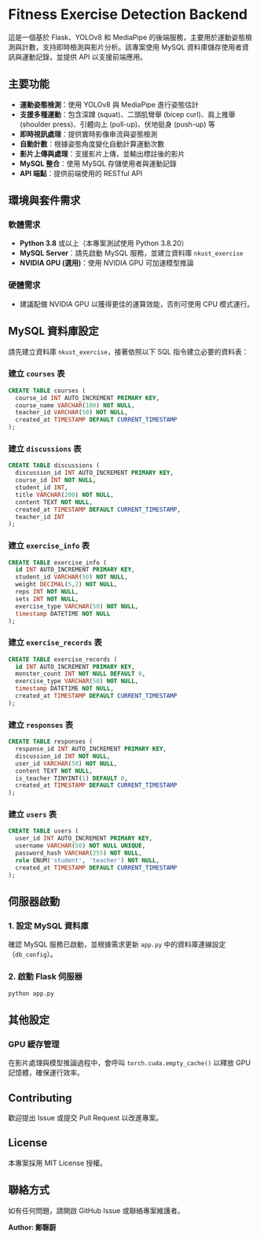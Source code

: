 # Fitness Exercise Detection Backend

這是一個基於 Flask、YOLOv8 和 MediaPipe 的後端服務，主要用於運動姿態檢測與計數，支持即時檢測與影片分析。該專案使用 MySQL 資料庫儲存使用者資訊與運動記錄，並提供 API 以支援前端應用。

## 主要功能
- **運動姿態檢測**：使用 YOLOv8 與 MediaPipe 進行姿態估計
- **支援多種運動**：包含深蹲 (squat)、二頭肌彎舉 (bicep curl)、肩上推舉 (shoulder press)、引體向上 (pull-up)、伏地挺身 (push-up) 等
- **即時視訊處理**：提供實時影像串流與姿態檢測
- **自動計數**：根據姿態角度變化自動計算運動次數
- **影片上傳與處理**：支援影片上傳，並輸出標註後的影片
- **MySQL 整合**：使用 MySQL 存儲使用者與運動記錄
- **API 端點**：提供前端使用的 RESTful API

## 環境與套件需求

### 軟體需求
- **Python 3.8** 或以上（本專案測試使用 Python 3.8.20）
- **MySQL Server**：請先啟動 MySQL 服務，並建立資料庫 `nkust_exercise`
- **NVIDIA GPU (選用)**：使用 NVIDIA GPU 可加速模型推論

### 硬體需求
- 建議配備 NVIDIA GPU 以獲得更佳的運算效能，否則可使用 CPU 模式運行。

## MySQL 資料庫設定

請先建立資料庫 `nkust_exercise`，接著依照以下 SQL 指令建立必要的資料表：

### 建立 `courses` 表
```sql
CREATE TABLE courses (
  course_id INT AUTO_INCREMENT PRIMARY KEY,
  course_name VARCHAR(100) NOT NULL,
  teacher_id VARCHAR(50) NOT NULL,
  created_at TIMESTAMP DEFAULT CURRENT_TIMESTAMP
);
```

### 建立 `discussions` 表
```sql
CREATE TABLE discussions (
  discussion_id INT AUTO_INCREMENT PRIMARY KEY,
  course_id INT NOT NULL,
  student_id INT,
  title VARCHAR(200) NOT NULL,
  content TEXT NOT NULL,
  created_at TIMESTAMP DEFAULT CURRENT_TIMESTAMP,
  teacher_id INT
);
```

### 建立 `exercise_info` 表
```sql
CREATE TABLE exercise_info (
  id INT AUTO_INCREMENT PRIMARY KEY,
  student_id VARCHAR(50) NOT NULL,
  weight DECIMAL(5,2) NOT NULL,
  reps INT NOT NULL,
  sets INT NOT NULL,
  exercise_type VARCHAR(50) NOT NULL,
  timestamp DATETIME NOT NULL
);
```

### 建立 `exercise_records` 表
```sql
CREATE TABLE exercise_records (
  id INT AUTO_INCREMENT PRIMARY KEY,
  monster_count INT NOT NULL DEFAULT 0,
  exercise_type VARCHAR(50) NOT NULL,
  timestamp DATETIME NOT NULL,
  created_at TIMESTAMP DEFAULT CURRENT_TIMESTAMP
);
```

### 建立 `responses` 表
```sql
CREATE TABLE responses (
  response_id INT AUTO_INCREMENT PRIMARY KEY,
  discussion_id INT NOT NULL,
  user_id VARCHAR(50) NOT NULL,
  content TEXT NOT NULL,
  is_teacher TINYINT(1) DEFAULT 0,
  created_at TIMESTAMP DEFAULT CURRENT_TIMESTAMP
);
```

### 建立 `users` 表
```sql
CREATE TABLE users (
  user_id INT AUTO_INCREMENT PRIMARY KEY,
  username VARCHAR(50) NOT NULL UNIQUE,
  password_hash VARCHAR(255) NOT NULL,
  role ENUM('student', 'teacher') NOT NULL,
  created_at TIMESTAMP DEFAULT CURRENT_TIMESTAMP
);
```

## 伺服器啟動

### 1. 設定 MySQL 資料庫
確認 MySQL 服務已啟動，並根據需求更新 `app.py` 中的資料庫連線設定（`db_config`）。

### 2. 啟動 Flask 伺服器
```sh
python app.py
```

## 其他設定

### GPU 緩存管理
在影片處理與模型推論過程中，會呼叫 `torch.cuda.empty_cache()` 以釋放 GPU 記憶體，確保運行效率。

## Contributing
歡迎提出 Issue 或提交 Pull Request 以改進專案。

## License
本專案採用 MIT License 授權。

## 聯絡方式
如有任何問題，請開啟 GitHub Issue 或聯絡專案維護者。

**Author: 鄭磬蔚**


